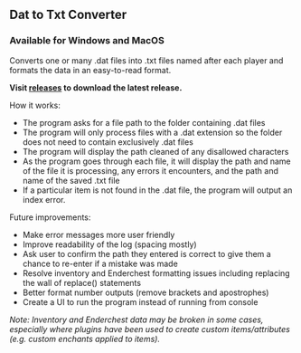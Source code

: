 ## Dat to Txt Converter
### Available for Windows and MacOS

Converts one or many .dat files into .txt files named after each player and formats the data in an easy-to-read format.

**Visit [releases](https://github.com/maneheks/DatToTxtConverter/releases) to download the latest release.**

How it works:
* The program asks for a file path to the folder containing .dat files
* The program will only process files with a .dat extension so the folder does not need to contain exclusively .dat files
* The program will display the path cleaned of any disallowed characters
* As the program goes through each file, it will display the path and name of the file it is processing, any errors it encounters, and the path and name of the saved .txt file
* If a particular item is not found in the .dat file, the program will output an index error.

Future improvements:
* Make error messages more user friendly
* Improve readability of the log (spacing mostly)
* Ask user to confirm the path they entered is correct to give them a chance to re-enter if a mistake was made
* Resolve inventory and Enderchest formatting issues including replacing the wall of replace() statements
* Better format number outputs (remove brackets and apostrophes)
* Create a UI to run the program instead of running from console

_Note: Inventory and Enderchest data may be broken in some cases, especially where plugins have been used to create custom items/attributes (e.g. custom enchants applied to items)._
